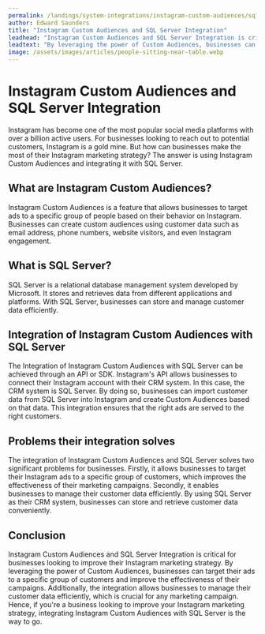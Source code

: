 ```yaml
---
permalink: /landings/system-integrations/instagram-custom-audiences/sql-server
author: Edward Saunders
title: "Instagram Custom Audiences and SQL Server Integration"
leadhead: "Instagram Custom Audiences and SQL Server Integration is critical for businesses looking to improve their Instagram marketing strategy"
leadtext: "By leveraging the power of Custom Audiences, businesses can target their ads to a specific group of customers and improve the effectiveness of their campaigns. Additionally, the integration allows businesses to manage their customer data efficiently, which is crucial for any marketing campaign. Hence, if you're a business looking to improve your Instagram marketing strategy, integrating Instagram Custom Audiences with SQL Server is the way to go."
image: /assets/images/articles/people-sitting-near-table.webp
---
```

<div class="arttext">	<h1>Instagram Custom Audiences and SQL Server Integration</h1>
	<p>Instagram has become one of the most popular social media platforms with over a billion active users. For businesses looking to reach out to potential customers, Instagram is a gold mine. But how can businesses make the most of their Instagram marketing strategy? The answer is using Instagram Custom Audiences and integrating it with SQL Server.</p>
	<h2>What are Instagram Custom Audiences?</h2>
	<p>Instagram Custom Audiences is a feature that allows businesses to target ads to a specific group of people based on their behavior on Instagram. Businesses can create custom audiences using customer data such as email address, phone numbers, website visitors, and even Instagram engagement.</p>
	<h2>What is SQL Server?</h2>
	<p>SQL Server is a relational database management system developed by Microsoft. It stores and retrieves data from different applications and platforms. With SQL Server, businesses can store and manage customer data efficiently.</p>
	<h2>Integration of Instagram Custom Audiences with SQL Server</h2>
	<p>The Integration of Instagram Custom Audiences with SQL Server can be achieved through an API or SDK. Instagram's API allows businesses to connect their Instagram account with their CRM system. In this case, the CRM system is SQL Server. By doing so, businesses can import customer data from SQL Server into Instagram and create Custom Audiences based on that data. This integration ensures that the right ads are served to the right customers.</p>
	<h2>Problems their integration solves</h2>
	<p>The integration of Instagram Custom Audiences and SQL Server solves two significant problems for businesses. Firstly, it allows businesses to target their Instagram ads to a specific group of customers, which improves the effectiveness of their marketing campaigns. Secondly, it enables businesses to manage their customer data efficiently. By using SQL Server as their CRM system, businesses can store and retrieve customer data conveniently.</p>
	<h2>Conclusion</h2>
	<p>Instagram Custom Audiences and SQL Server Integration is critical for businesses looking to improve their Instagram marketing strategy. By leveraging the power of Custom Audiences, businesses can target their ads to a specific group of customers and improve the effectiveness of their campaigns. Additionally, the integration allows businesses to manage their customer data efficiently, which is crucial for any marketing campaign. Hence, if you're a business looking to improve your Instagram marketing strategy, integrating Instagram Custom Audiences with SQL Server is the way to go.</p>
</div>